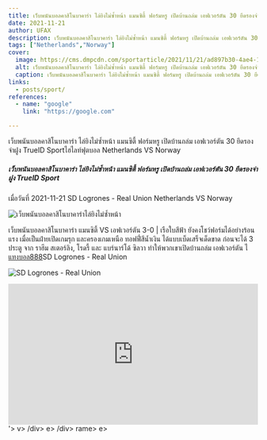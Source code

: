 ```yaml
---
title: เว็บพนันบอลคาสิโนบาคาร่า ไล่ยิงไม่ซ้ำหน้า แมนซิตี้ ฟอร์มหรู เปิดบ้านถล่ม เอฟเวอร์ตัน 30 ยึดรองจ่าฝูง  TrueID  Sport
date: 2021-11-21
author: UFAX
description: เว็บพนันบอลคาสิโนบาคาร่า ไล่ยิงไม่ซ้ำหน้า แมนซิตี้ ฟอร์มหรู เปิดบ้านถล่ม เอฟเวอร์ตัน 30 ยึดรองจ่าฝูง  TrueID  Sport 2021-11-21
tags: ["Netherlands","Norway"]
cover:
  image: https://cms.dmpcdn.com/sportarticle/2021/11/21/ad897b30-4ae4-11ec-8298-03507163dc16_original.jpg
  alt: เว็บพนันบอลคาสิโนบาคาร่า ไล่ยิงไม่ซ้ำหน้า แมนซิตี้ ฟอร์มหรู เปิดบ้านถล่ม เอฟเวอร์ตัน 30 ยึดรองจ่าฝูง  TrueID  Sport
  caption: เว็บพนันบอลคาสิโนบาคาร่า ไล่ยิงไม่ซ้ำหน้า แมนซิตี้ ฟอร์มหรู เปิดบ้านถล่ม เอฟเวอร์ตัน 30 ยึดรองจ่าฝูง  TrueID  Sport
links:
  - posts/sport/
references:
  - name: "google"
    link: "https://google.com"

---
```


เว็บพนันบอลคาสิโนบาคาร่า ไล่ยิงไม่ซ้ำหน้า แมนซิตี้ ฟอร์มหรู เปิดบ้านถล่ม เอฟเวอร์ตัน 30 ยึดรองจ่าฝูง  TrueID  Sportไฮไลท์ฟุตบอล Netherlands VS Norway

<!--more-->

##### เว็บพนันบอลคาสิโนบาคาร่า ไล่ยิงไม่ซ้ำหน้า แมนซิตี้ ฟอร์มหรู เปิดบ้านถล่ม เอฟเวอร์ตัน 30 ยึดรองจ่าฝูง  TrueID  Sport


เมื่อวันที่ 2021-11-21 SD Logrones - Real Union Netherlands VS Norway

![เว็บพนันบอลคาสิโนบาคาร่าไล่ยิงไม่ซ้ำหน้า](https://cms.dmpcdn.com/sportarticle/2021/11/21/ad897b30-4ae4-11ec-8298-03507163dc16_original.jpg "เว็บพนันบอลคาสิโนบาคาร่าไล่ยิงไม่ซ้ำหน้า")


เว็บพนันบอลคาสิโนบาคาร่า แมนซิตี้ VS เอฟเวอร์ตัน 3-0 | เรือใบสีฟ้า ยังคงโชว์ฟอร์มได้อย่างร้อนแรง เมื่อเป็นฝ่ายเปิดเกมรุก และครองเกมเหนือ ทอฟฟี่สีน้ำเงิน ได้แบบเบ็ดเสร็จเด็ดขาด ก่อนจะได้ 3 ประตู จาก ราฮีม สเตอร์ลิง, โรดรี้ และ แบร์นาร์โด้ ซิลวา ทำให้พวกเขาเปิดบ้านถล่ม เอฟเวอร์ตัน ไ <a href="https://bit.ly/3ovjgXC">แทงบอล888</a>SD Logrones - Real Union

![SD Logrones - Real Union](https://www.scorebat.com/og/m/og1098891.jpeg "SD Logrones - Real Union")


<div style='width:100%;height:0px;position:relative;padding-bottom:56.250%;'><iframe src='https://www.scorebat.com/embed/v/619aafa407cc0/?utm_source=api&utm_medium=video&utm_campaign=dflt' frameborder='0' width='100%' height='100%' allowfullscreen allow='autoplay; fullscreen' style='width:100%;height:100%;position:absolute;left:0px;top:0px;overflow:hidden;'></iframe></div>
'></iframe></div>
v>
/div>
e></div>
/div>
rame></div>
e></div>
